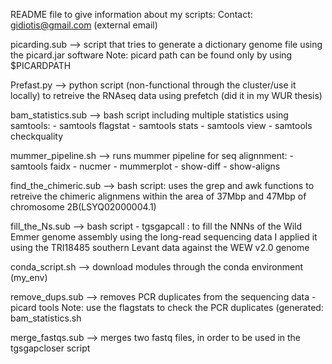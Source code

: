 README file to give information about my scripts: 
Contact: gidiotis@gmail.com (external email)

picarding.sub --> 
	script that tries to generate a dictionary genome file using the picard.jar software
	Note: picard path can be found only by using $PICARDPATH

Prefast.py --> python script (non-functional through the cluster/use it locally) to retreive the RNAseq data using
	prefetch (did it in my WUR thesis) 

bam_statistics.sub --> bash script including multiple statistics using samtools: 
	- samtools flagstat 
	- samtools stats
	- samtools view 
	- samtools checkquality

mummer_pipeline.sh --> runs mummer pipeline for seq alignnment:
	- samtools faidx 
	- nucmer 
	- mummerplot
	- show-diff
	- show-aligns

find_the_chimeric.sub --> bash script: uses the grep and awk functions to retreive the chimeric alignmens within the 
			area of 37Mbp and 47Mbp of chromosome 2B(LSYQ02000004.1) 

fill_the_Ns.sub --> bash script
	- tgsgapcall : to fill the NNNs of the Wild Emmer genome assembly 
	using the long-read sequencing data 
	I applied it using the TRI18485 southern Levant data against the WEW v2.0 genome  

conda_script.sh --> download modules through the conda environment (my_env) 


remove_dups.sub --> removes PCR duplicates from the sequencing data 
		- picard tools
		Note: use the flagstats to check the PCR duplicates (generated: bam_statistics.sh

merge_fastqs.sub --> merges two fastq files, in order to be used in the tgsgapcloser script



